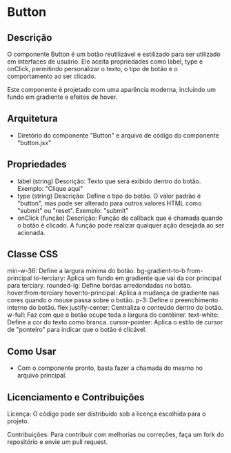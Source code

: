 # Button

## Descrição
O componente Button é um botão reutilizável e estilizado para ser utilizado em interfaces de usuário. Ele aceita propriedades como label, type e onClick, permitindo personalizar o texto, o tipo de botão e o comportamento ao ser clicado.

Este componente é projetado com uma aparência moderna, incluindo um fundo em gradiente e efeitos de hover.

## Arquitetura
- Diretório do componente "Button" e arquivo de código do componente "button.jsx"

## Propriedades

- label (string)
Descrição: Texto que será exibido dentro do botão.
Exemplo: "Clique aqui"
- type (string)
Descrição: Define o tipo do botão. O valor padrão é "button", mas pode ser alterado para outros valores HTML como "submit" ou "reset".
Exemplo: "submit"
- onClick (função)
Descrição: Função de callback que é chamada quando o botão é clicado. A função pode realizar qualquer ação desejada ao ser acionada.

## Classe CSS
min-w-36: Define a largura mínima do botão.
bg-gradient-to-b from-principal to-terciary: Aplica um fundo em gradiente que vai da cor principal para terciary.
rounded-lg: Define bordas arredondadas no botão.
hover:from-terciary hover:to-principal: Aplica a mudança de gradiente nas cores quando o mouse passa sobre o botão.
p-3: Define o preenchimento interno do botão.
flex justify-center: Centraliza o conteúdo dentro do botão.
w-full: Faz com que o botão ocupe toda a largura do contêiner.
text-white: Define a cor do texto como branca.
cursor-pointer: Aplica o estilo de cursor de "ponteiro" para indicar que o botão é clicável.

## Como Usar
- Com o componente pronto, basta fazer a chamada do mesmo no arquivo principal.

## Licenciamento e Contribuições
Licença: O código pode ser distribuído sob a licença escolhida para o projeto.

Contribuições: Para contribuir com melhorias ou correções, faça um fork do repositório e envie um pull request.
